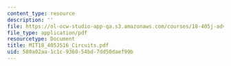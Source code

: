 ```yaml
---
content_type: resource
description: ''
file: https://ol-ocw-studio-app-qa.s3.amazonaws.com/courses/18-405j-advanced-complexity-theory-spring-2016/580a02aa1c1c936054bd7dd50daef99b_MIT18_405JS16_Circuits.pdf
file_type: application/pdf
resourcetype: Document
title: MIT18_405JS16_Circuits.pdf
uid: 580a02aa-1c1c-9360-54bd-7dd50daef99b
---
```

